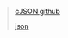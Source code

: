 > [cJSON github](https://github.com/DaveGamble/cJSON)
>
> [json](https://www.json.org/json-en.html)

